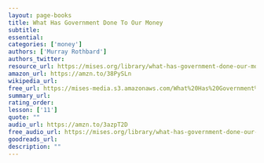 ```yaml
---
layout: page-books
title: What Has Government Done To Our Money
subtitle: 
essential: 
categories: ['money']
authors: ['Murray Rothbard']
authors_twitter: 
resource_url: https://mises.org/library/what-has-government-done-our-money
amazon_url: https://amzn.to/38PySLn
wikipedia_url: 
free_url: https://mises-media.s3.amazonaws.com/What%20Has%20Government%20Done%20to%20Our%20Money_3.pdf
summary_url: 
rating_order: 
lesson: ['11']
quote: ""
audio_url: https://amzn.to/3azpT2D
free_audio_url: https://mises.org/library/what-has-government-done-our-money-2
goodreads_url: 
description: ""
---
```

